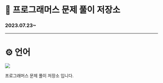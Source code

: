 # 💼 프로그래머스 문제 풀이 저장소

### 2023.07.23~

---
# ⚙ 언어
<img src="https://img.shields.io/badge/java-007396?style=for-the-badge&logo=java&logoColor=white"> 

프로그래머스 문제 풀이 저장소 입니다.
